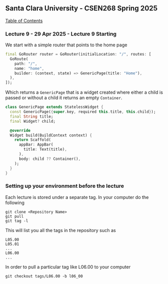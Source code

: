 ## Santa Clara University - CSEN268 Spring 2025

[Table of Contents](/toc.md)

### Lecture 9 - 29 Apr 2025 - Lecture 9 Starting

We start with a simple router that points to the home page 
```dart
final GoRouter router = GoRouter(initialLocation: "/", routes: [
  GoRoute(
    path: "/",
    name: "home",
    builder: (context, state) => GenericPage(title: "Home"),
  ),
]);
```
Which returns a `GenericPage` that is a widget created where either a child is passed or without a child it returns an empty `Container`.
```dart
class GenericPage extends StatelessWidget {
  const GenericPage({super.key, required this.title, this.child});
  final String title;
  final Widget? child;

  @override
  Widget build(BuildContext context) {
    return Scaffold(
      appBar: AppBar(
        title: Text(title),
      ),
      body: child ?? Container(),
    );
  }
}
```

### Setting up your environment before the lecture

Each lecture is stored under a separate tag. In your computer do the following

    git clone <Repository Name>
    git pull
    git tag -l

This will list you all the tags in the repository such as

    L05.00
    L05.01
    ...
    L06.00
    ...

In order to pull a particular tag like L06.00 to your computer

    git checkout tags/L06.00 -b l06_00


